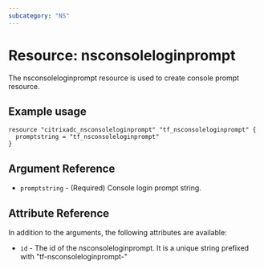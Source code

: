 ```yaml
---
subcategory: "NS"
---
```


# Resource: nsconsoleloginprompt

The nsconsoleloginprompt resource is used to create console prompt resource.


## Example usage

```hcl
resource "citrixadc_nsconsoleloginprompt" "tf_nsconsoleloginprompt" {
  promptstring = "tf_nsconsoleloginprompt"
}
```


## Argument Reference

* `promptstring` - (Required) Console login prompt string.


## Attribute Reference

In addition to the arguments, the following attributes are available:

* `id` - The id of the nsconsoleloginprompt. It is a unique string prefixed with "tf-nsconsoleloginprompt-"

